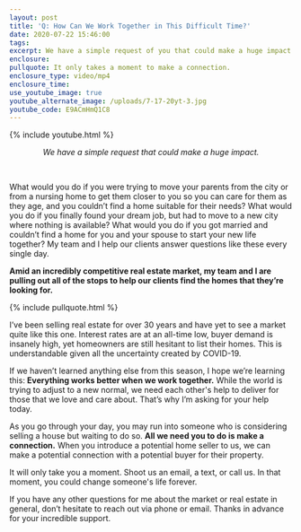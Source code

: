 ```yaml
---
layout: post
title: 'Q: How Can We Work Together in This Difficult Time?'
date: 2020-07-22 15:46:00
tags:
excerpt: We have a simple request of you that could make a huge impact.
enclosure:
pullquote: It only takes a moment to make a connection.
enclosure_type: video/mp4
enclosure_time:
use_youtube_image: true
youtube_alternate_image: /uploads/7-17-20yt-3.jpg
youtube_code: E9ACmHmQ1C8
---
```


{% include youtube.html %}

<center><em>We have a simple request that could make a huge impact.</em></center>

&nbsp;

What would you do if you were trying to move your parents from the city or from a nursing home to get them closer to you so you can care for them as they age, and you couldn’t find a home suitable for their needs? What would you do if you finally found your dream job, but had to move to a new city where nothing is available? What would you do if you got married and couldn’t find a home for you and your spouse to start your new life together? My team and I help our clients answer questions like these every single day.

**Amid an incredibly competitive real estate market, my team and I are pulling out all of the stops to help our clients find the homes that they’re looking for.**&nbsp;

{% include pullquote.html %}

I’ve been selling real estate for over 30 years and have yet to see a market quite like this one. Interest rates are at an all-time low, buyer demand is insanely high, yet homeowners are still hesitant to list their homes. This is understandable given all the uncertainty created by COVID-19.

If we haven’t learned anything else from this season, I hope we’re learning this: **Everything works better when we work together.** While the world is trying to adjust to a new normal, we need each other's help to deliver for those that we love and care about. That’s why I’m asking for your help today.

As you go through your day, you may run into someone who is considering selling a house but waiting to do so. **All we need you to do is make a connection.** When you introduce a potential home seller to us, we can make a potential connection with a potential buyer for their property.&nbsp;

It will only take you a moment. Shoot us an email, a text, or call us. In that moment, you could change someone's life forever.

If you have any other questions for me about the market or real estate in general, don’t hesitate to reach out via phone or email. Thanks in advance for your incredible support.
